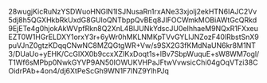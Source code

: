 28wugjKicRuNzYSDWuoHNGlN1ISJNusaRn1rxANe33xjolj2ekHTN6IAJC2Vv5dj8h5QGXHkbRkUxdG8GUloQNTbppQvBEq8JIFOCWmkMOBiAWtGcQRkd9EjETe4g0hjokAkWVpfRkn8Q2XnL4BlJUNkYdscJU0eIhhaeM9NQxR1FXxeuEZT0W1HGrELDXY1orxY3r+6yWr0hMKLNMKpTVvGYLIJNZozF40lRbstSnX9puVJnZ0gtzKDqqCNwNC8MZQGtgWR+Vw/s9SX2G3fKMdNaUN6kr8M1NT3/DUaUo+yEHK/CcGlXX0b9ccxXZIKxDoqt1s+lBv7SbpWuquE+sW8WM7ogl/T1Wf6sMPbp0NwkGYVP9AN50IOWUKVHPaJFtwVvwsicChi04gOqVTzi38COidrPAb+4on4/dj6XtPeScGh9WN1F7lNZ9YlhPJq
